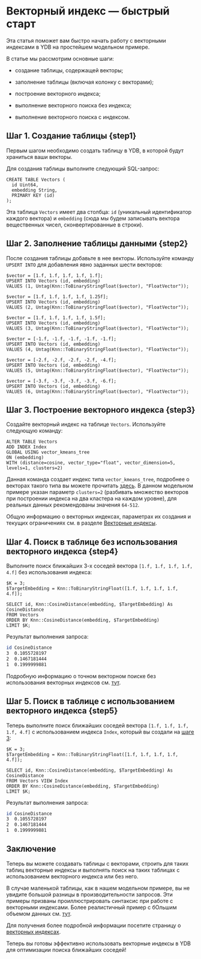 # Векторный индекс — быстрый старт

Эта статья поможет вам быстро начать работу с векторными индексами в YDB на простейшем модельном примере.

В статье мы рассмотрим основные шаги:

* создание таблицы, содержащей векторы;

* заполнение таблицы (включая колонку с векторами);

* построение векторного индекса;

* выполнение векторного поиска без индекса;

* выполнение векторного поиска с индексом.

## Шаг 1. Создание таблицы {step1}

Первым шагом необходимо создать таблицу в YDB, в которой будут храниться ваши векторы.

Для создания таблицы выполните следующий SQL-запрос:

```yql
CREATE TABLE Vectors (
  id Uint64,
  embedding String,
  PRIMARY KEY (id)
);
```

Эта таблица `Vectors` имеет два столбца: `id` (уникальный идентификатор каждого вектора) и `embedding` (сюда мы будем записывать вектора вещественных чисел, сконвертированные в строки).

## Шаг 2. Заполнение таблицы данными {step2}

После создания таблицы добавьте в нее векторы. Используйте команду `UPSERT INTO` для добавления явно заданных шести векторов:

```yql
$vector = [1.f, 1.f, 1.f, 1.f, 1.f];
UPSERT INTO Vectors (id, embedding)
VALUES (1, Untag(Knn::ToBinaryStringFloat($vector), "FloatVector"));

$vector = [1.f, 1.f, 1.f, 1.f, 1.25f];
UPSERT INTO Vectors (id, embedding)
VALUES (2, Untag(Knn::ToBinaryStringFloat($vector), "FloatVector"));

$vector = [1.f, 1.f, 1.f, 1.f, 1.5f];
UPSERT INTO Vectors (id, embedding)
VALUES (3, Untag(Knn::ToBinaryStringFloat($vector), "FloatVector"));

$vector = [-1.f, -1.f, -1.f, -1.f, -1.f];
UPSERT INTO Vectors (id, embedding)
VALUES (4, Untag(Knn::ToBinaryStringFloat($vector), "FloatVector"));

$vector = [-2.f, -2.f, -2.f, -2.f, -4.f];
UPSERT INTO Vectors (id, embedding)
VALUES (5, Untag(Knn::ToBinaryStringFloat($vector), "FloatVector"));

$vector = [-3.f, -3.f, -3.f, -3.f, -6.f];
UPSERT INTO Vectors (id, embedding)
VALUES (6, Untag(Knn::ToBinaryStringFloat($vector), "FloatVector"));
```

## Шаг 3. Построение векторного индекса {step3}

Создайте векторный индекс на таблице `Vectors`. Используйте следующую команду:

```yql
ALTER TABLE Vectors
ADD INDEX Index
GLOBAL USING vector_kmeans_tree 
ON (embedding)
WITH (distance=cosine, vector_type="float", vector_dimension=5, levels=1, clusters=2)
```

Данная команда создает индекс типа `vector_kmeans_tree`, подробнее о векторах такого типа вы можете прочитать [здесь](../../dev/vector-indexes?version=main#kmeans-tree-type). В данном модельном примере указан параметр `clusters=2` (разбивать множество векторов при построении индекса на два кластера на каждом уровне), для реальных данных рекомендованы значения `64-512`.

Общую информацию о векторных индексах, параметрах их создания и текущих ограничениях см. в разделе [Векторные индексы](../../dev/vector-indexes?version=main).

## Шаг 4. Поиск в таблице без использования векторного индекса {step4}

Выполните поиск ближайших 3-х соседей вектора `[1.f, 1.f, 1.f, 1.f, 4.f]` без использования индекса:

```yql
$K = 3;
$TargetEmbedding = Knn::ToBinaryStringFloat([1.f, 1.f, 1.f, 1.f, 4.f]);

SELECT id, Knn::CosineDistance(embedding, $TargetEmbedding) As CosineDistance
FROM Vectors
ORDER BY Knn::CosineDistance(embedding, $TargetEmbedding)
LIMIT $K;
```

Результат выполнения запроса:

```bash
id CosineDistance
3  0.1055728197
2  0.1467181444
1  0.1999999881
```

Подробную информацию о точном векторном поиске без использования векторных индексов см. [тут](../../yql/reference/udf/list/knn?version=main).

## Шаг 5. Поиск в таблице с использованием векторного индекса {step5}

Теперь выполните поиск ближайших соседей вектора `[1.f, 1.f, 1.f, 1.f, 4.f]` с использованием индекса `Index`, который вы создали на [шаге 3](#шаг-3-построение-векторного-индекса-step3):

```yql
$K = 3;
$TargetEmbedding = Knn::ToBinaryStringFloat([1.f, 1.f, 1.f, 1.f, 4.f]);

SELECT id, Knn::CosineDistance(embedding, $TargetEmbedding) As CosineDistance
FROM Vectors VIEW Index
ORDER BY Knn::CosineDistance(embedding, $TargetEmbedding)
LIMIT $K;
```

Результат выполнения запроса:

```bash
id CosineDistance
3  0.1055728197
2  0.1467181444
1  0.1999999881
```

## Заключение

Теперь вы можете создавать таблицы с векторами, строить для таких таблиц векторные индексы и выполнять поиск на таких таблицах с использованием векторного индекса или без него.

В случае маленькой таблицы, как в нашем модельном примере, вы не увидите большой разницы в производительности запросов. Эти примеры призваны проиллюстрировать синтаксис при работе с векторными индексами. Более реалистичный пример с бОльшим объемом данных см. [тут](vector-index-with-prepared-dataset.md).

Для получения более подробной информации посетите страницу о [векторных индексах](../../dev/vector-indexes?version=main).

Теперь вы готовы эффективно использовать векторные индексы в YDB для оптимизации поиска ближайших соседей!